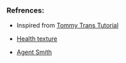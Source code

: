 ### Refrences:

* Inspired from [Tommy Trans Tutorial](https://www.raywenderlich.com/454-how-to-create-a-simple-game-in-unreal-engine-4)

* [Health texture](https://unrealtutorials.com/downloadable-content/static-mesh/)

* [Agent Smith](https://www.artstation.com/artwork/6qoWx)
